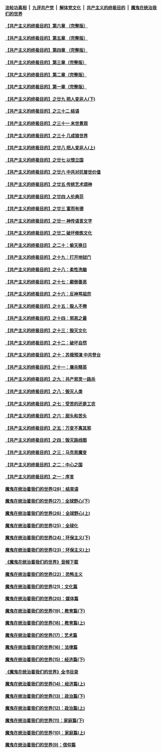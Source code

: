 ####  [法轮功真相](../../../../basic/blob/master/README.md?t=05121131) &nbsp;|&nbsp; [九评共产党](../../../../9ping.md/blob/master/README.md?t=05121131) &nbsp;|&nbsp; [解体党文化](../../../../jtdwh.md/blob/master/README.md?t=05121131)  &nbsp;|&nbsp; [共产主义的终极目的](../../../../gczydzjmd.md/blob/master/README.md?t=05121131) &nbsp;|&nbsp; [魔鬼在统治我们的世界](../../../../mgztzwmdsj.md/blob/master/README.md?t=05121131) 

#### [【共产主义的终极目的】第六章 （完整版）](../pages/nsc422/n11428913.md?t=05121131) 

#### [【共产主义的终极目的】第五章 （完整版）](../pages/nsc422/n11428912.md?t=05121131) 

#### [【共产主义的终极目的】第四章 （完整版）](../pages/nsc422/n11428907.md?t=05121131) 

#### [【共产主义的终极目的】第三章（完整版）](../pages/nsc422/n11428848.md?t=05121131) 

#### [【共产主义的终极目的】第二章（完整版）](../pages/nsc422/n11428831.md?t=05121131) 

#### [【共产主义的终极目的】第一章（完整版）](../pages/nsc422/n11417651.md?t=05121131) 

#### [【共产主义的终极目的】之廿九 把人变非人(下)](../pages/nsc422/n11344140.md?t=05121131) 

#### [【共产主义的终极目的】之三十二 结语](../pages/nsc422/n11360535.md?t=05121131) 

#### [【共产主义的终极目的】之三十一 末世景观](../pages/nsc422/n11351129.md?t=05121131) 

#### [【共产主义的终极目的】之三十 几成狼世界](../pages/nsc422/n11348280.md?t=05121131) 

#### [【共产主义的终极目的】之廿八 把人变非人(上)](../pages/nsc422/n11340492.md?t=05121131) 

#### [【共产主义的终极目的】之廿七 以恨立国](../pages/nsc422/n11336944.md?t=05121131) 

#### [【共产主义的终极目的】之廿六 中共对抗普世价值](../pages/nsc422/n11324785.md?t=05121131) 

#### [【共产主义的终极目的】之廿五 传统艺术颂神](../pages/nsc422/n11296396.md?t=05121131) 

#### [【共产主义的终极目的】之廿四 人伦典范](../pages/nsc422/n11296397.md?t=05121131) 

#### [【共产主义的终极目的】之廿三 富而有德](../pages/nsc422/n11283598.md?t=05121131) 

#### [【共产主义的终极目的】之廿一 神传语言文字](../pages/nsc422/n11263265.md?t=05121131) 

#### [【共产主义的终极目的】之廿二 破坏修炼文化](../pages/nsc422/n11245728.md?t=05121131) 

#### [【共产主义的终极目的】之二十：偷天换日](../pages/nsc422/n11238846.md?t=05121131) 

#### [【共产主义的终极目的】之十九：打开地狱门](../pages/nsc422/n11206376.md?t=05121131) 

#### [【共产主义的终极目的】之十八：柔性洗脑](../pages/nsc422/n11199994.md?t=05121131) 

#### [【共产主义的终极目的】之十七：颠倒善恶](../pages/nsc422/n11179782.md?t=05121131) 

#### [【共产主义的终极目的】之十六：反神骂祖宗](../pages/nsc422/n11166798.md?t=05121131) 

#### [【共产主义的终极目的】之十五：毁人不倦](../pages/nsc422/n11166792.md?t=05121131) 

#### [【共产主义的终极目的】之十四：邪恶之最](../pages/nsc422/n11150249.md?t=05121131) 

#### [【共产主义的终极目的】之十三：毁灭文化](../pages/nsc422/n11135227.md?t=05121131) 

#### [【共产主义的终极目的】之十二：破坏自然](../pages/nsc422/n11135214.md?t=05121131) 

#### [【共产主义的终极目的】之十：苏俄预演 中共登台](../pages/nsc422/n11118424.md?t=05121131) 

#### [【共产主义的终极目的】之十一：屠杀精英](../pages/nsc422/n11118442.md?t=05121131) 

#### [【共产主义的终极目的】之九：共产邪灵一路杀](../pages/nsc422/n11114139.md?t=05121131) 

#### [【共产主义的终极目的】之八：毁灭人类](../pages/nsc422/n11108503.md?t=05121131) 

#### [【共产主义的终极目的】之七：受苦的还是工农](../pages/nsc422/n11101809.md?t=05121131) 

#### [【共产主义的终极目的】之六：甜头和苦头](../pages/nsc422/n11096971.md?t=05121131) 

#### [【共产主义的终极目的】之五：万变不离其邪](../pages/nsc422/n11091285.md?t=05121131) 

#### [【共产主义的终极目的】之四：毁灭路线图](../pages/nsc422/n11086284.md?t=05121131) 

#### [【共产主义的终极目的】之三：马克思魔变](../pages/nsc422/n11061941.md?t=05121131) 

#### [【共产主义的终极目的】之二：中心之国](../pages/nsc422/n11047728.md?t=05121131) 

#### [【共产主义的终极目的】之一：序言](../pages/nsc422/n11086077.md?t=05121131) 

#### [魔鬼在统治着我们的世界(28)：结束语](../pages/nsc422/n10936246.md?t=05121131) 

#### [魔鬼在统治着我们的世界(27)：全球野心(下)](../pages/nsc422/n10928319.md?t=05121131) 

#### [魔鬼在统治着我们的世界(26)：全球野心(上)](../pages/nsc422/n10900318.md?t=05121131) 

#### [魔鬼在统治着我们的世界(25)：全球化](../pages/nsc422/n10788205.md?t=05121131) 

#### [魔鬼在统治着我们的世界(24)：环保主义(下)](../pages/nsc422/n10695307.md?t=05121131) 

#### [魔鬼在统治着我们的世界(23)：环保主义(上)](../pages/nsc422/n10688613.md?t=05121131) 

#### [《魔鬼在统治着我们的世界》音频下载](../pages/nsc422/n10635553.md?t=05121131) 

#### [魔鬼在统治着我们的世界(22)：恐怖主义](../pages/nsc422/n10614727.md?t=05121131) 

#### [魔鬼在统治着我们的世界(21)：文化篇](../pages/nsc422/n10597706.md?t=05121131) 

#### [魔鬼在统治着我们的世界(20)：媒体篇](../pages/nsc422/n10586579.md?t=05121131) 

#### [魔鬼在统治着我们的世界(19)：教育篇(下)](../pages/nsc422/n10564808.md?t=05121131) 

#### [魔鬼在统治着我们的世界(18)：教育篇(上)](../pages/nsc422/n10526970.md?t=05121131) 

#### [魔鬼在统治着我们的世界(17)：艺术篇](../pages/nsc422/n10499093.md?t=05121131) 

#### [魔鬼在统治着我们的世界(16)：法律篇](../pages/nsc422/n10485969.md?t=05121131) 

#### [魔鬼在统治着我们的世界(15)：经济篇(下)](../pages/nsc422/n10469975.md?t=05121131) 

#### [《魔鬼在统治着我们的世界》全书目录](../pages/nsc422/n10464261.md?t=05121131) 

#### [魔鬼在统治着我们的世界(14)：经济篇(上)](../pages/nsc422/n10457370.md?t=05121131) 

#### [魔鬼在统治着我们的世界(13)：政治篇(下)](../pages/nsc422/n10448270.md?t=05121131) 

#### [魔鬼在统治着我们的世界(12)：政治篇(上)](../pages/nsc422/n10444576.md?t=05121131) 

#### [魔鬼在统治着我们的世界(11)：家庭篇(下)](../pages/nsc422/n10440961.md?t=05121131) 

#### [魔鬼在统治着我们的世界(10)：家庭篇(上)](../pages/nsc422/n10435448.md?t=05121131) 

#### [魔鬼在统治着我们的世界(9)：信仰篇](../pages/nsc422/n10432159.md?t=05121131) 

